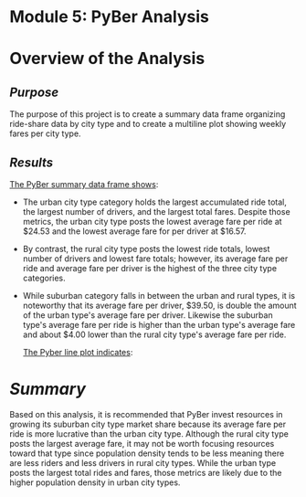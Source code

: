 # Module 5: PyBer Analysis

# Overview of the Analysis

## *Purpose*
The purpose of this project is to create a summary data frame organizing ride-share data by city type and to create a multiline plot showing weekly fares per city type.

## *Results*
[The PyBer summary data frame shows](https://github.com/laurlen2112/Pyber_Analysis/blob/main/analysis/PyBer_DF_Summary.png):

* The urban city type category holds the largest accumulated ride total, the largest number of drivers, and the largest total fares.  Despite those 
  metrics, the urban city type posts the lowest average fare per ride at $24.53 and the lowest average fare for per driver at $16.57.  

* By contrast, the rural city type posts the lowest ride totals, lowest number of drivers and lowest fare totals; however, its average fare per ride and 
  average fare per driver is the highest of the three city type categories.  

* While suburban category falls in between the urban and rural types, it is noteworthy that its average fare per driver, $39.50, is double the amount of 
  the urban type's average fare per driver.  Likewise the suburban type's average fare per ride is higher than the urban type's average fare and about 
		$4.00 lower than the rural city type's average fare per ride.
 
	[The Pyber line plot indicates](https://github.com/laurlen2112/Pyber_Analysis/blob/main/analysis/PyBer_Plot.png):


# *Summary*

Based on this analysis, it is recommended that PyBer invest resources in growing its suburban city type market share because its average fare per ride is more lucrative than the urban city type.  Although the rural city type posts the largest average fare, it may not be worth focusing resources toward that type since population density tends to be less meaning there are less riders and less drivers in rural city types.  While the urban type posts the largest total rides and fares, those metrics are likely due to the higher population density in urban city types.
